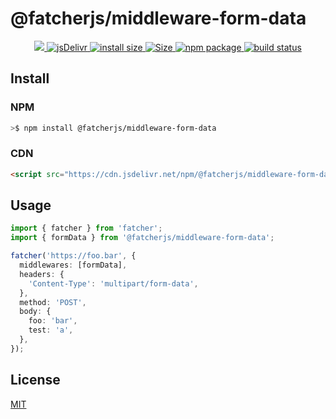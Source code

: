 # @fatcherjs/middleware-form-data

<div align="center">
  <a href="https://codecov.io/github/fatcherjs/middleware-form-data" > 
    <img src="https://codecov.io/github/fatcherjs/middleware-form-data/graph/badge.svg?token=RPCSSLFSNF"/> 
 </a>
  <a href="https://www.jsdelivr.com/package/npm/@fatcherjs/middleware-form-data">
    <img src="https://data.jsdelivr.com/v1/package/npm/@fatcherjs/middleware-form-data/badge?style=rounded" alt="jsDelivr">
  </a>
  <a href="https://packagephobia.com/result?p=@fatcherjs/middleware-form-data">
    <img src="https://packagephobia.com/badge?p=@fatcherjs/middleware-form-data" alt="install size">
  </a>
  <a href="https://unpkg.com/@fatcherjs/middleware-form-data">
    <img src="https://img.badgesize.io/https://unpkg.com/@fatcherjs/middleware-form-data" alt="Size">
  </a>
  <a href="https://npmjs.com/package/@fatcherjs/middleware-form-data">
    <img src="https://img.shields.io/npm/v/@fatcherjs/middleware-form-data.svg" alt="npm package">
  </a>
  <a href="https://github.com/fatcherjs/middleware-form-data/actions/workflows/ci.yml">
    <img src="https://github.com/fatcherjs/middleware-form-data/actions/workflows/ci.yml/badge.svg?branch=master" alt="build status">
  </a>
</div>

## Install

### NPM

```bash
>$ npm install @fatcherjs/middleware-form-data
```

### CDN

```html
<script src="https://cdn.jsdelivr.net/npm/@fatcherjs/middleware-form-data/dist/index.min.js"></script>
```

## Usage

```ts
import { fatcher } from 'fatcher';
import { formData } from '@fatcherjs/middleware-form-data';

fatcher('https://foo.bar', {
  middlewares: [formData],
  headers: {
    'Content-Type': 'multipart/form-data',
  },
  method: 'POST',
  body: {
    foo: 'bar',
    test: 'a',
  },
});
```

## License

[MIT](https://github.com/fatcherjs/middleware-form-data/blob/master/LICENSE)

